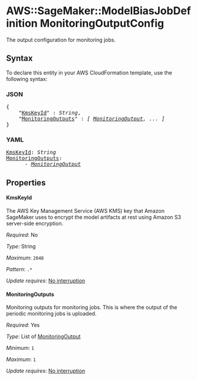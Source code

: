 # AWS::SageMaker::ModelBiasJobDefinition MonitoringOutputConfig

The output configuration for monitoring jobs.

## Syntax

To declare this entity in your AWS CloudFormation template, use the following syntax:

### JSON

<pre>
{
    "<a href="#kmskeyid" title="KmsKeyId">KmsKeyId</a>" : <i>String</i>,
    "<a href="#monitoringoutputs" title="MonitoringOutputs">MonitoringOutputs</a>" : <i>[ <a href="monitoringoutput.md">MonitoringOutput</a>, ... ]</i>
}
</pre>

### YAML

<pre>
<a href="#kmskeyid" title="KmsKeyId">KmsKeyId</a>: <i>String</i>
<a href="#monitoringoutputs" title="MonitoringOutputs">MonitoringOutputs</a>: <i>
      - <a href="monitoringoutput.md">MonitoringOutput</a></i>
</pre>

## Properties

#### KmsKeyId

The AWS Key Management Service (AWS KMS) key that Amazon SageMaker uses to encrypt the model artifacts at rest using Amazon S3 server-side encryption.

_Required_: No

_Type_: String

_Maximum_: <code>2048</code>

_Pattern_: <code>.*</code>

_Update requires_: [No interruption](https://docs.aws.amazon.com/AWSCloudFormation/latest/UserGuide/using-cfn-updating-stacks-update-behaviors.html#update-no-interrupt)

#### MonitoringOutputs

Monitoring outputs for monitoring jobs. This is where the output of the periodic monitoring jobs is uploaded.

_Required_: Yes

_Type_: List of <a href="monitoringoutput.md">MonitoringOutput</a>

_Minimum_: <code>1</code>

_Maximum_: <code>1</code>

_Update requires_: [No interruption](https://docs.aws.amazon.com/AWSCloudFormation/latest/UserGuide/using-cfn-updating-stacks-update-behaviors.html#update-no-interrupt)

